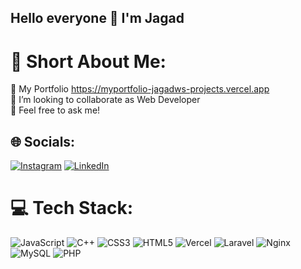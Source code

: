 ## Hello everyone 👋 I'm Jagad

# 💫 Short About Me:
👥 My Portfolio https://myportfolio-jagadws-projects.vercel.app<br>🤝 I’m looking to collaborate as Web Developer<br>💬 Feel free to ask me!

## 🌐 Socials:
[![Instagram](https://img.shields.io/badge/Instagram-%23E4405F.svg?logo=Instagram&logoColor=white)](https://instagram.com/jagadwcksn) [![LinkedIn](https://img.shields.io/badge/LinkedIn-%230077B5.svg?logo=linkedin&logoColor=white)](https://linkedin.com/in/jagadwww) 

# 💻 Tech Stack:
![JavaScript](https://img.shields.io/badge/javascript-%23323330.svg?style=for-the-badge&logo=javascript&logoColor=%23F7DF1E) ![C++](https://img.shields.io/badge/c++-%2300599C.svg?style=for-the-badge&logo=c%2B%2B&logoColor=white) ![CSS3](https://img.shields.io/badge/css3-%231572B6.svg?style=for-the-badge&logo=css3&logoColor=white) ![HTML5](https://img.shields.io/badge/html5-%23E34F26.svg?style=for-the-badge&logo=html5&logoColor=white) ![Vercel](https://img.shields.io/badge/vercel-%23000000.svg?style=for-the-badge&logo=vercel&logoColor=white) ![Laravel](https://img.shields.io/badge/laravel-%23FF2D20.svg?style=for-the-badge&logo=laravel&logoColor=white) ![Nginx](https://img.shields.io/badge/nginx-%23009639.svg?style=for-the-badge&logo=nginx&logoColor=white) ![MySQL](https://img.shields.io/badge/mysql-4479A1.svg?style=for-the-badge&logo=mysql&logoColor=white) ![PHP](https://img.shields.io/badge/php-%231572B6.svg?style=for-the-badge&logo=php&logoColor=white)
<!--
# 📊 GitHub Stats:
![](https://github-readme-stats.vercel.app/api?username=jagadw&theme=dark&hide_border=false&include_all_commits=false&count_private=false)<br/>
![](https://github-readme-streak-stats.herokuapp.com/?user=jagadw&theme=dark&hide_border=false)<br/>
![](https://github-readme-stats.vercel.app/api/top-langs/?username=jagadw&theme=dark&hide_border=false&include_all_commits=false&count_private=false&layout=compact)

---
[![](https://visitcount.itsvg.in/api?id=jagadw&icon=0&color=0)](https://visitcount.itsvg.in)
-->
<!-- Proudly created with GPRM ( https://gprm.itsvg.in ) -->
